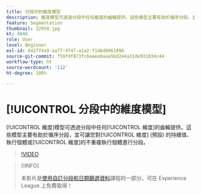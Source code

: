 ```yaml
---
title: 分段中的維度模型
description: 維度模型可透過分段中任何維度的齒輪提供。這些模型主要有助於循序分段，並可讓您對維度 (預設) 的持續值、執行個體或維度的不重複執行個體進行分段。
feature: Segmentation
thumbnail: 32958.jpg
kt: 4846
role: User
level: Beginner
exl-id: d42f74a9-aa77-4f47-a1a2-f14bd6061996
source-git-commit: f59fdf873fc6aaee8aaa5bd244a31de931034c44
workflow-type: ht
source-wordcount: '112'
ht-degree: 100%

---
```


# [!UICONTROL 分段中的維度模型]

[!UICONTROL 維度]模型可透過分段中任何[!UICONTROL 維度]的齒輪提供。這些模型主要有助於循序分段，並可讓您對[!UICONTROL 維度] (預設) 的持續值、執行個體或[!UICONTROL 維度]的不重複執行個體進行分段。

>[!VIDEO](https://video.tv.adobe.com/v/32958/?quality=12)

>[!INFO]
>
> 本影片是[使用自訂分段和日期篩選資料](https://experienceleague.adobe.com/?recommended=Analytics-U-1-2021.1.filterdata)課程的一部分，可在 Experience League 上免費取得！
